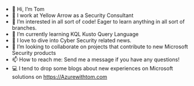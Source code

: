 - 👋 Hi, I’m Tom
- 🏢 I work at Yellow Arrow as a Security Consultant
- 👀 I’m interested in all sort of code! Eager to learn anything in all sort of branches. 
- 🌱 I’m currently learning KQL Kusto Query Language
- 🤖 I love to dive into Cyber Security related news.
- 💞️ I’m looking to collaborate on projects that contribute to new Microsoft Security products
- 📫 How to reach me: Send me a message if you have any questions!
- :computer: I tend to drop some blogs about new experiences on Microsoft solutions on https://Azurewithtom.com
